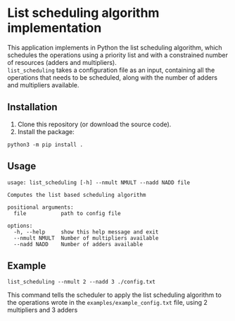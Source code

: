 # List scheduling algorithm implementation

This application implements in Python the list scheduling algorithm, which schedules the operations using a priority list and with a constrained number of resources (adders and multipliers).  
`list_scheduling` takes a configuration file as an input, containing all the operations that needs to be scheduled, along with the number of adders and multipliers available.  

## Installation
1. Clone this repository (or download the source code).
2. Install the package:
```
python3 -m pip install .
```

## Usage
```
usage: list_scheduling [-h] --nmult NMULT --nadd NADD file

Computes the list based scheduling algorithm

positional arguments:
  file           path to config file

options:
  -h, --help     show this help message and exit
  --nmult NMULT  Number of multipliers available
  --nadd NADD    Number of adders available
```

## Example
```
list_scheduling --nmult 2 --nadd 3 ./config.txt
```

This command tells the scheduler to apply the list scheduling algorithm to the operations wrote in the `examples/example_config.txt` file, using 2 multipliers and 3 adders 
